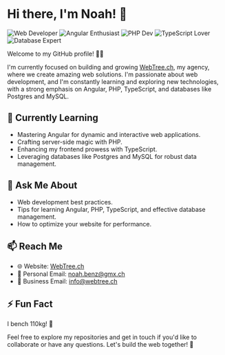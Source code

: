 # Hi there, I'm Noah! 👋

![Web Developer](https://img.shields.io/badge/Web%20Developer-%F0%9F%92%BB-blue)
![Angular Enthusiast](https://img.shields.io/badge/Angular%20-%F0%9F%85%B0-brightgreen)
![PHP Dev](https://img.shields.io/badge/PHP%20-%F0%9F%90%98-9cf)
![TypeScript Lover](https://img.shields.io/badge/TypeScript-%F0%9F%92%BB-blue)
![Database Expert](https://img.shields.io/badge/Database%20-%F0%9F%93%82-orange)

Welcome to my GitHub profile! 👨‍💻

I'm currently focused on building and growing [WebTree.ch](https://webtree.ch/), my agency, where we create amazing web solutions. I'm passionate about web development, and I'm constantly learning and exploring new technologies, with a strong emphasis on Angular, PHP, TypeScript, and databases like Postgres and MySQL.

## 🌱 Currently Learning
- Mastering Angular for dynamic and interactive web applications.
- Crafting server-side magic with PHP.
- Enhancing my frontend prowess with TypeScript.
- Leveraging databases like Postgres and MySQL for robust data management.

## 💬 Ask Me About
- Web development best practices.
- Tips for learning Angular, PHP, TypeScript, and effective database management.
- How to optimize your website for performance.

## 📫 Reach Me
- 🌐 Website: [WebTree.ch](https://webtree.ch/)
- 📧 Personal Email: [noah.benz@gmx.ch](mailto:noah.benz@gmx.ch)
- 📧 Business Email: [info@webtree.ch](mailto:info@webtree.ch)

## ⚡ Fun Fact
I bench 110kg! 💪

Feel free to explore my repositories and get in touch if you'd like to collaborate or have any questions. Let's build the web together! 🚀
